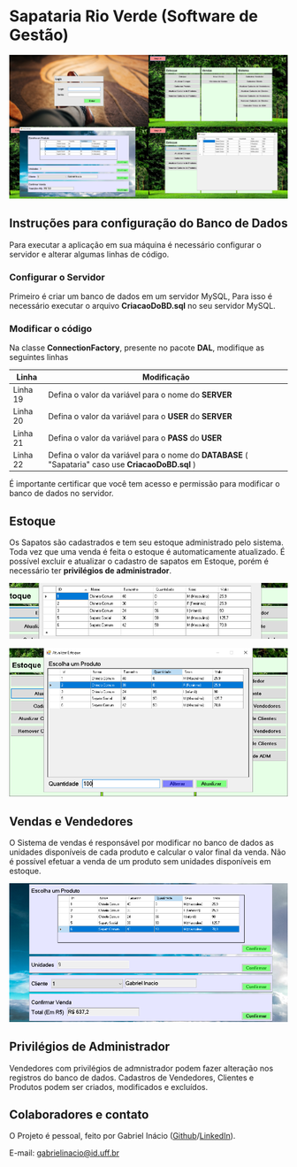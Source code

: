 # Sapataria Rio Verde (Software de Gestão)

![Imagem Principal](https://github.com/GabrielIDSM/Sapataria-Rio-Verde/blob/master/Imagens/CapaRM.png)

## Instruções para configuração do Banco de Dados

Para executar a aplicação em sua máquina é necessário configurar o servidor e alterar algumas linhas de código.

### Configurar o Servidor
Primeiro é criar um banco de dados em um servidor MySQL, Para isso é necessário executar o arquivo **CriacaoDoBD.sql** no seu servidor MySQL.

### Modificar o código
Na classe **ConnectionFactory**, presente no pacote **DAL**, modifique as seguintes linhas

Linha    | Modificação
---------|------------
Linha 19 | Defina o valor da variável para o nome do **SERVER**
Linha 20 | Defina o valor da variável para o **USER** do **SERVER**
Linha 21 | Defina o valor da variável para o **PASS** do **USER**
Linha 22 | Defina o valor da variável para o nome do **DATABASE** ( "Sapataria" caso use **CriacaoDoBD.sql** )

É importante certificar que você tem acesso e permissão para modificar o banco de dados no servidor.

## Estoque
Os Sapatos são cadastrados e tem seu estoque administrado pelo sistema. Toda vez que uma venda é feita o estoque é automaticamente atualizado.
É possível excluir e atualizar o cadastro de sapatos em Estoque, porém é necessário ter **privilégios de administrador**.

![Estoque](https://github.com/GabrielIDSM/Sapataria-Rio-Verde/blob/master/Imagens/EstoqueRM.png)

![Estoque](https://github.com/GabrielIDSM/Sapataria-Rio-Verde/blob/master/Imagens/ModEstoqueRM.png)

## Vendas e Vendedores
O Sistema de vendas é responsável por modificar no banco de dados as unidades disponíveis de cada produto e calcular o valor final da venda. Não é possível efetuar a venda de um produto sem unidades disponíveis em estoque.

![Vendas](https://github.com/GabrielIDSM/Sapataria-Rio-Verde/blob/master/Imagens/VendaRM.png)

## Privilégios de Administrador
Vendedores com privilégios de admnistrador podem fazer alteração nos registros do banco de dados. Cadastros de Vendedores, Clientes e Produtos podem ser criados, modificados e excluídos.

## Colaboradores e contato
O Projeto é pessoal, feito por Gabriel Inácio ([Github](https://github.com/GabrielIDSM)/[LinkedIn](https://www.linkedin.com/in/gabriel-inacio-uff/)).

E-mail: gabrielinacio@id.uff.br
